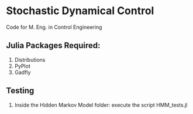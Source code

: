 # Stochastic Dynamical Control
Code for M. Eng. in Control Engineering

## Julia Packages Required:

1. Distributions
2. PyPlot
3. Gadfly

## Testing

1. Inside the Hidden Markov Model folder: execute the script HMM_tests.jl
